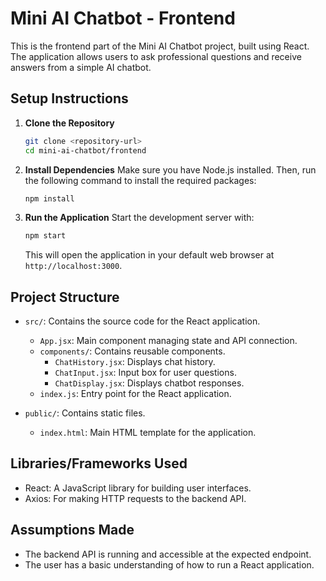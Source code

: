 # Mini AI Chatbot - Frontend

This is the frontend part of the Mini AI Chatbot project, built using React. The application allows users to ask professional questions and receive answers from a simple AI chatbot.

## Setup Instructions

1. **Clone the Repository**
   ```bash
   git clone <repository-url>
   cd mini-ai-chatbot/frontend
   ```

2. **Install Dependencies**
   Make sure you have Node.js installed. Then, run the following command to install the required packages:
   ```bash
   npm install
   ```

3. **Run the Application**
   Start the development server with:
   ```bash
   npm start
   ```
   This will open the application in your default web browser at `http://localhost:3000`.

## Project Structure

- `src/`: Contains the source code for the React application.
  - `App.jsx`: Main component managing state and API connection.
  - `components/`: Contains reusable components.
    - `ChatHistory.jsx`: Displays chat history.
    - `ChatInput.jsx`: Input box for user questions.
    - `ChatDisplay.jsx`: Displays chatbot responses.
  - `index.js`: Entry point for the React application.

- `public/`: Contains static files.
  - `index.html`: Main HTML template for the application.

## Libraries/Frameworks Used

- React: A JavaScript library for building user interfaces.
- Axios: For making HTTP requests to the backend API.

## Assumptions Made

- The backend API is running and accessible at the expected endpoint.
- The user has a basic understanding of how to run a React application.

